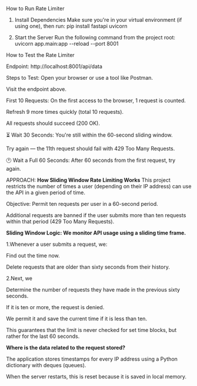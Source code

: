  How to Run Rate Limiter
 1. Install Dependencies
Make sure you're in your virtual environment (if using one), then run:
pip install fastapi uvicorn

 2. Start the Server
Run the following command from the project root:
uvicorn app.main:app --reload --port 8001

 How to Test the Rate Limiter

Endpoint:
http://localhost:8001/api/data

Steps to Test:
Open your browser or use a tool like Postman.

Visit the endpoint above.

First 10 Requests:
On the first access to the browser, 1 request is counted.

Refresh 9 more times quickly (total 10 requests).

All requests should succeed (200 OK).

⏳ Wait 30 Seconds:
You're still within the 60-second sliding window.

Try again — the 11th request should fail with 429 Too Many Requests.

🕐 Wait a Full 60 Seconds:
After 60 seconds from the first request, try again.



APPROACH: 
 **How Sliding Window Rate Limiting Works**
 This project restricts the number of times a user (depending on their IP address) can use the API in a given period of time.

 Objective: Permit ten requests per user in a 60-second period.

 Additional requests are banned if the user submits more than ten requests within that period (429 Too Many Requests).

**Sliding Window Logic: We monitor API usage using a sliding time frame.**

 1.Whenever a user submits a request, we:

  Find out the time now.

   Delete requests that are older than sixty seconds from their history.

 2.Next, we

   Determine the number of requests they have made in the previous sixty seconds.

   If it is ten or more, the request is denied.

   We permit it and save the current time if it is less than ten.

   This guarantees that the limit is never checked for set time blocks, but rather for the last 60 seconds.

 **Where is the data related to the request stored?**
 
 The application stores timestamps for every IP address using a Python dictionary with deques (queues).

 When the server restarts, this is reset because it is saved in local memory.
